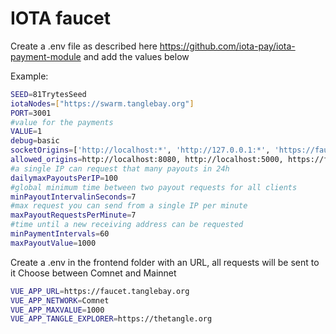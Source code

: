 # IOTA faucet

Create a .env file as described here https://github.com/iota-pay/iota-payment-module and add the values below

Example:

```bash
SEED=81TrytesSeed
iotaNodes=["https://swarm.tanglebay.org"]
PORT=3001
#value for the payments
VALUE=1
debug=basic
socketOrigins=['http://localhost:*', 'http://127.0.0.1:*', 'https://faucet.tanglebay.org:*']
allowed_origins=http://localhost:8080, http://localhost:5000, https://faucet.tanglebay.org
#a single IP can request that many payouts in 24h
dailymaxPayoutsPerIP=100
#global minimum time between two payout requests for all clients
minPayoutIntervalinSeconds=7
#max request you can send from a single IP per minute
maxPayoutRequestsPerMinute=7
#time until a new receiving address can be requested
minPaymentIntervals=60
maxPayoutValue=1000
```

Create a .env in the frontend folder with an URL, all requests will be sent to it
Choose between Comnet and Mainnet

```bash
VUE_APP_URL=https://faucet.tanglebay.org
VUE_APP_NETWORK=Comnet
VUE_APP_MAXVALUE=1000
VUE_APP_TANGLE_EXPLORER=https://thetangle.org
```
